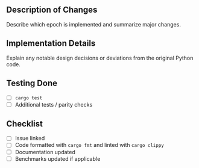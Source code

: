 ## Description of Changes
Describe which epoch is implemented and summarize major changes.

## Implementation Details
Explain any notable design decisions or deviations from the original Python code.

## Testing Done
- [ ] `cargo test`
- [ ] Additional tests / parity checks

## Checklist
- [ ] Issue linked
- [ ] Code formatted with `cargo fmt` and linted with `cargo clippy`
- [ ] Documentation updated
- [ ] Benchmarks updated if applicable
